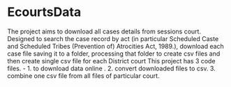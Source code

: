 # EcourtsData
The project aims to download all cases details from sessions court. Designed to search the case record by act (in particular Scheduled Caste and Scheduled Tribes (Prevention of) Atrocities Act, 1989.), download each case file saving it to a folder, processing that folder to create csv files and then create single csv file for each District court
This project has 3 code files. - 1. to download data online . 2. convert downloaded files to csv. 3. combine one csv file from all files of particular court. 
